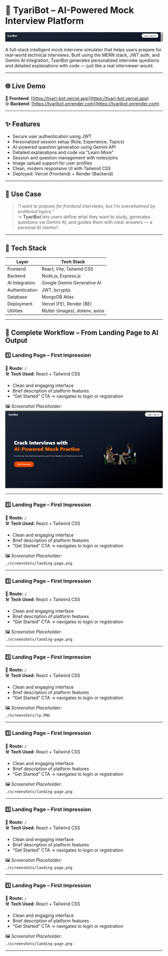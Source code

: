 # 🤖 TyariBot – AI-Powered Mock Interview Platform

![TyariBot Logo](./ScreenShots/l.PNG)

A full-stack intelligent mock interview simulator that helps users prepare for real-world technical interviews. Built using the MERN stack, JWT auth, and Gemini AI integration, TyariBot generates personalized interview questions and detailed explanations with code — just like a real interviewer would.

---

## 🌐 Live Demo

🔗 **Frontend**: [https://tyari-bot.vercel.app](https://tyari-bot.vercel.app)  
⚙️ **Backend**: [https://tyaribot.onrender.com](https://tyaribot.onrender.com)

---

## ✨ Features

- Secure user authentication using JWT
- Personalized session setup (Role, Experience, Topics)
- AI-powered question generation using Gemini API
- Detailed explanations and code via "Learn More"
- Session and question management with notes/pins
- Image upload support for user profiles
- Clean, modern responsive UI with Tailwind CSS
- Deployed: Vercel (Frontend) + Render (Backend)

---

## 🧠 Use Case

> _"I want to prepare for frontend interviews, but I’m overwhelmed by scattered topics."_  
> → **TyariBot** lets users define what they want to study, generates questions via Gemini AI, and guides them with clear answers — a personal AI mentor!

---

## 🔧 Tech Stack

| Layer          | Tech Stack                     |
| -------------- | ------------------------------ |
| Frontend       | React, Vite, Tailwind CSS      |
| Backend        | Node.js, Express.js            |
| AI Integration | Google Gemini Generative AI    |
| Authentication | JWT, bcryptjs                  |
| Database       | MongoDB Atlas                  |
| Deployment     | Vercel (FE), Render (BE)       |
| Utilities      | Multer (images), dotenv, axios |

---

## 🧭 Complete Workflow – From Landing Page to AI Output

### 1️⃣ Landing Page – First Impression

📍 **Route:** `/`  
🛠️ **Tech Used:** React + Tailwind CSS

- Clean and engaging interface
- Brief description of platform features
- “Get Started” CTA → navigates to login or registration

🖼️ _Screenshot Placeholder:_  
![Landing Page](./ScreenShots/lp.png)

---

### 1️⃣ Landing Page – First Impression

📍 **Route:** `/`  
🛠️ **Tech Used:** React + Tailwind CSS

- Clean and engaging interface
- Brief description of platform features
- “Get Started” CTA → navigates to login or registration

🖼️ _Screenshot Placeholder:_  
`./screenshots/landing-page.png`

---

### 1️⃣ Landing Page – First Impression

📍 **Route:** `/`  
🛠️ **Tech Used:** React + Tailwind CSS

- Clean and engaging interface
- Brief description of platform features
- “Get Started” CTA → navigates to login or registration

🖼️ _Screenshot Placeholder:_  
`./screenshots/landing-page.png`

---

### 1️⃣ Landing Page – First Impression

📍 **Route:** `/`  
🛠️ **Tech Used:** React + Tailwind CSS

- Clean and engaging interface
- Brief description of platform features
- “Get Started” CTA → navigates to login or registration

🖼️ _Screenshot Placeholder:_  
`./Screenshots/lp.PNG`

---

### 1️⃣ Landing Page – First Impression

📍 **Route:** `/`  
🛠️ **Tech Used:** React + Tailwind CSS

- Clean and engaging interface
- Brief description of platform features
- “Get Started” CTA → navigates to login or registration

🖼️ _Screenshot Placeholder:_  
`./screenshots/landing-page.png`

---

### 1️⃣ Landing Page – First Impression

📍 **Route:** `/`  
🛠️ **Tech Used:** React + Tailwind CSS

- Clean and engaging interface
- Brief description of platform features
- “Get Started” CTA → navigates to login or registration

🖼️ _Screenshot Placeholder:_  
`./screenshots/landing-page.png`

---

### 1️⃣ Landing Page – First Impression

📍 **Route:** `/`  
🛠️ **Tech Used:** React + Tailwind CSS

- Clean and engaging interface
- Brief description of platform features
- “Get Started” CTA → navigates to login or registration

🖼️ _Screenshot Placeholder:_  
`./screenshots/landing-page.png`

---
